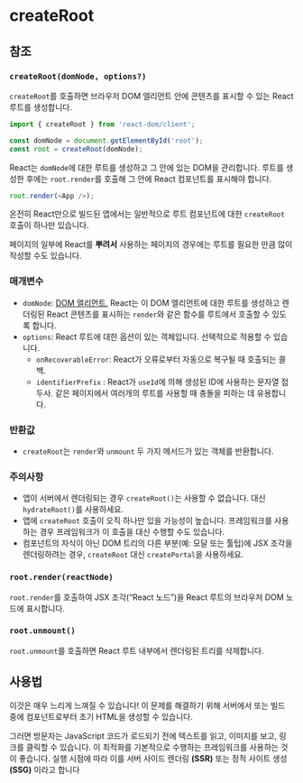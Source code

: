 # createRoot

## 참조

### **`createRoot(domNode, options?)`**

`createRoot`를 호출하면 브라우저 DOM 엘리먼트 안에 콘텐츠를 표시할 수 있는 React 루트를 생성합니다.

```typescript
import { createRoot } from 'react-dom/client';

const domNode = document.getElementById('root');
const root = createRoot(domNode);
```

React는 `domNode`에 대한 루트를 생성하고 그 안에 있는 DOM을 관리합니다. 루트를 생성한 후에는 `root.render`를 호출해 그 안에 React 컴포넌트를 표시해야 합니다.

```typescript
root.render(<App />);
```

온전히 React만으로 빌드된 앱에서는 일반적으로 루트 컴포넌트에 대한 `createRoot` 호출이 하나만 있습니다. 

페이지의 일부에 React를 **뿌려서** 사용하는 페이지의 경우에는 루트를 필요한 만큼 많이 작성할 수도 있습니다.

### 매개변수

- `domNode`: [DOM 엘리먼트.](https://developer.mozilla.org/en-US/docs/Web/API/Element) React는 이 DOM 엘리먼트에 대한 루트를 생성하고 렌더링된 React 콘텐츠를 표시하는 `render`와 같은 함수를 루트에서 호출할 수 있도록 합니다.
- `options`: React 루트에 대한 옵션이 있는 객체입니다. 선택적으로 적용할 수 있습니다.
    - `onRecoverableError`: React가 오류로부터 자동으로 복구될 때 호출되는 콜백.
    - `identifierPrefix` : React가 `useId`에 의해 생성된 ID에 사용하는 문자열 접두사. 같은 페이지에서 여러개의 루트를 사용할 때 충돌을 피하는 데 유용합니다.

### 반환값

- `createRoot`는 `render`와 `unmount` 두 가지 메서드가 있는 객체를 반환합니다.

### 주의사항

- 앱이 서버에서 렌더링되는 경우 `createRoot()`는 사용할 수 없습니다. 대신 `hydrateRoot()`를 사용하세요.
- 앱에 `createRoot` 호출이 오직 하나만 있을 가능성이 높습니다. 프레임워크를 사용하는 경우 프레임워크가 이 호출을 대신 수행할 수도 있습니다.
- 컴포넌트의 자식이 아닌 DOM 트리의 다른 부분(예: 모달 또는 툴팁)에 JSX 조각을 렌더링하려는 경우, `createRoot` 대신 `createPortal`을 사용하세요.

### **`root.render(reactNode)`**

`root.render`를 호출하여 JSX 조각(“React 노드”)을 React 루트의 브라우저 DOM 노드에 표시합니다.

### **`root.unmount()`**

`root.unmount`를 호출하면 React 루트 내부에서 렌더링된 트리를 삭제합니다.

## 사용법

이것은 매우 느리게 느껴질 수 있습니다! 이 문제를 해결하기 위해 서버에서 또는 빌드 중에 컴포넌트로부터 초기 HTML을 생성할 수 있습니다.

그러면 방문자는 JavaScript 코드가 로드되기 전에 텍스트를 읽고, 이미지를 보고, 링크를 클릭할 수 있습니다. 이 최적화를 기본적으로 수행하는 프레임워크를 사용하는 것이 좋습니다. 실행 시점에 따라 이를 서버 사이드 렌더링 **(SSR)** 또는 정적 사이트 생성 **(SSG)** 이라고 합니다